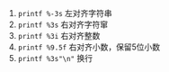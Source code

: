 1. `printf %-3s`   左对齐字符串
2. `printf %3s`     右对齐字符窜
3. `printf %3i`     右对齐整数
4. `printf %9.5f`   右对齐小数，保留5位小数
5. `printf %3s"\n"` 换行